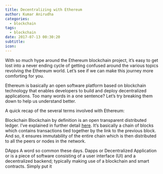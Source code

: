 ```yaml
---
title: Decentralizing with Ethereum
author: Kumar Anirudha
categories:
  - blockchain
tags:
  - blockchain
date: 2017-07-13 00:30:20
subtitle:
icon:
---
```


With so much hype around the Ethereum blockchain project, it’s easy to get lost into a never ending cycle of getting confused around the various topics revolving the Ethereum world. Let’s see if we can make this journey more comforting for you.

Ethereum is basically an open software platform based on blockchain technology that enables developers to build and deploy decentralized applications. Too many words in a one sentence? Let’s try breaking them down to help us understand better.

A quick recap of the several terms involved with Ethereum:

Blockchain
Blockchain by definition is an open transparent distributed ledger. I’ve explained in further detail [here][1]. It’s basically a chain of blocks which contains transactions tied together by the link to the previous block. And so, it ensures immutability of the entire chain which is then distributed to all the peers or nodes in the network.

DApps
A word so common these days. Dapps or Decentralized Application or is a piece of software consisting of a user interface (UI) and a decentralized backend; typically making use of a blockchain and smart contracts. Simply put it




[1]: http://blog.blockchainedindia.com/en/2017/05/11/intro-to-blockchain
